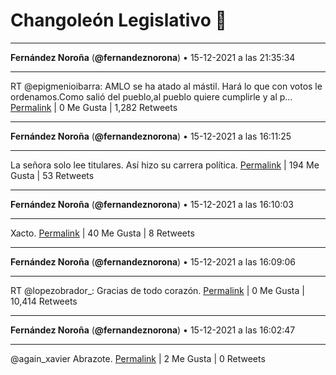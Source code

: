 # Changoleón Legislativo 🙈
*****
**Fernández Noroña** (**@fernandeznorona**) • 15-12-2021 a las 21:35:34
*****
RT @epigmenioibarra: AMLO se ha atado al mástil. Hará lo que con votos le ordenamos.Como salió del pueblo,al pueblo quiere cumplirle y al p…
[Permalink](https://twitter.com/fernandeznorona/status/1471353288037523457) | 0 Me Gusta | 1,282 Retweets
*****
**Fernández Noroña** (**@fernandeznorona**) • 15-12-2021 a las 16:11:25
*****
La señora solo lee titulares. Así hizo su carrera política.
[Permalink](https://twitter.com/fernandeznorona/status/1471271709118455816) | 194 Me Gusta | 53 Retweets
*****
**Fernández Noroña** (**@fernandeznorona**) • 15-12-2021 a las 16:10:03
*****
Xacto.
[Permalink](https://twitter.com/fernandeznorona/status/1471271365219135494) | 40 Me Gusta | 8 Retweets
*****
**Fernández Noroña** (**@fernandeznorona**) • 15-12-2021 a las 16:09:06
*****
RT @lopezobrador_: Gracias de todo corazón.
[Permalink](https://twitter.com/fernandeznorona/status/1471271128517816326) | 0 Me Gusta | 10,414 Retweets
*****
**Fernández Noroña** (**@fernandeznorona**) • 15-12-2021 a las 16:02:47
*****
@again_xavier Abrazote.
[Permalink](https://twitter.com/fernandeznorona/status/1471269538192891908) | 2 Me Gusta | 0 Retweets